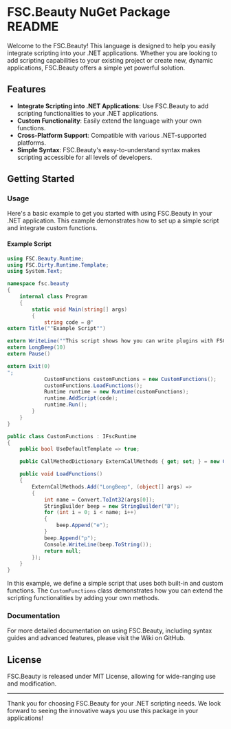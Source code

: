 # FSC.Beauty NuGet Package README

Welcome to the FSC.Beauty! This language is designed to help you easily integrate scripting into your .NET applications. Whether you are looking to add scripting capabilities to your existing project or create new, dynamic applications, FSC.Beauty offers a simple yet powerful solution.

## Features
- **Integrate Scripting into .NET Applications**: Use FSC.Beauty to add scripting functionalities to your .NET applications.
- **Custom Functionality**: Easily extend the language with your own functions.
- **Cross-Platform Support**: Compatible with various .NET-supported platforms.
- **Simple Syntax**: FSC.Beauty's easy-to-understand syntax makes scripting accessible for all levels of developers.

## Getting Started

### Usage
Here's a basic example to get you started with using FSC.Beauty in your .NET application. This example demonstrates how to set up a simple script and integrate custom functions.

#### Example Script
```csharp
using FSC.Beauty.Runtime;
using FSC.Dirty.Runtime.Template;
using System.Text;

namespace fsc.beauty
{
    internal class Program
    {
        static void Main(string[] args)
        {
            string code = @"
extern Title(""Example Script"")

extern WriteLine(""This script shows how you can write plugins with FSC.Beauty in your .NET Application including the call of own functions"")
extern LongBeep(10)
extern Pause()

extern Exit(0)
";
            CustomFunctions customFunctions = new CustomFunctions();
            customFunctions.LoadFunctions();
            Runtime runtime = new Runtime(customFunctions);
            runtime.AddScript(code);
            runtime.Run();
        }
    }
}

public class CustomFunctions : IFscRuntime
{
    public bool UseDefaultTemplate => true;

    public CallMethodDictionary ExternCallMethods { get; set; } = new CallMethodDictionary();

    public void LoadFunctions()
    {
        ExternCallMethods.Add("LongBeep", (object[] args) =>
        {
            int name = Convert.ToInt32(args[0]);
            StringBuilder beep = new StringBuilder("B");
            for (int i = 0; i < name; i++)
            {
                beep.Append("e");
            }
            beep.Append("p");
            Console.WriteLine(beep.ToString());
            return null;
        });
    }
}
```

In this example, we define a simple script that uses both built-in and custom functions. The `CustomFunctions` class demonstrates how you can extend the scripting functionalities by adding your own methods.

### Documentation
For more detailed documentation on using FSC.Beauty, including syntax guides and advanced features, please visit the Wiki on GitHub.

## License
FSC.Beauty is released under MIT License, allowing for wide-ranging use and modification.

---

Thank you for choosing FSC.Beauty for your .NET scripting needs. We look forward to seeing the innovative ways you use this package in your applications!

